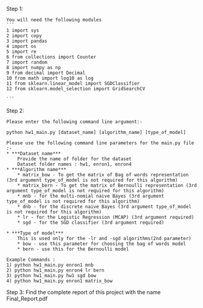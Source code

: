 Step 1:

	You will need the following modules 
	```
	1 import sys
	2 import copy 
	3 import pandas
	4 import os 
	5 import re
	6 from collections import Counter 
	7 import random
	8 import numpy as np
	9 from decimal import Decimal 
	10 from math import log10 as log
	11 from sklearn.linear_model import SGDClassifier 
	12 from sklearn.model_selection import GridSearchCV 
	
	```


Step 2:

	Please enter the following command line argument:-
	
	python hw1_main.py [dataset_name] [algorithm_name] [type_of_model]

	Please use the following command line parameters for the main.py file :-
	* ***Dataset name***
		Provide the name of folder for the dataset
		Dataset folder names : hw1, enron1, enron4
	* ***Algorithm name*** 
		* matrix_bow - To get the matrix of Bag of words representation (3rd argument type_of_model is not required for this algorithm) 
		* matrix_bern - To get the matrix of Bernoulli representation (3rd argument type_of_model is not required for this algorithm) 
		* mnb - for the multi-nomial naive Bayes (3rd argument type_of_model is not required for this algorithm) 
		* dnb - for the discrete naive Bayes (3rd argument type_of_model is not required for this algorithm) 
		* lr - for the Logistic Regression (MCAP) (3rd argument required) 
		* sgd - for the SGD classifier (3rd argument required)
		
	* ***Type of model***
		This is used only for the -lr and -sgd algorithms(2nd parameter) 
		* bow - use this parameter for choosing the bag of words model 
		* bern - use this for the Bernoulli model
		
	Example Commands : 
	1) python hw1_main.py enron1 mnb
	2) python hw1_main.py enron4 lr bern
	3) python hw1_main.py hw1 sgd bow
	4) python hw1_main.py enron1 matrix_bow

Step 3:
	Find the complete report of this project with the name Final_Report.pdf
